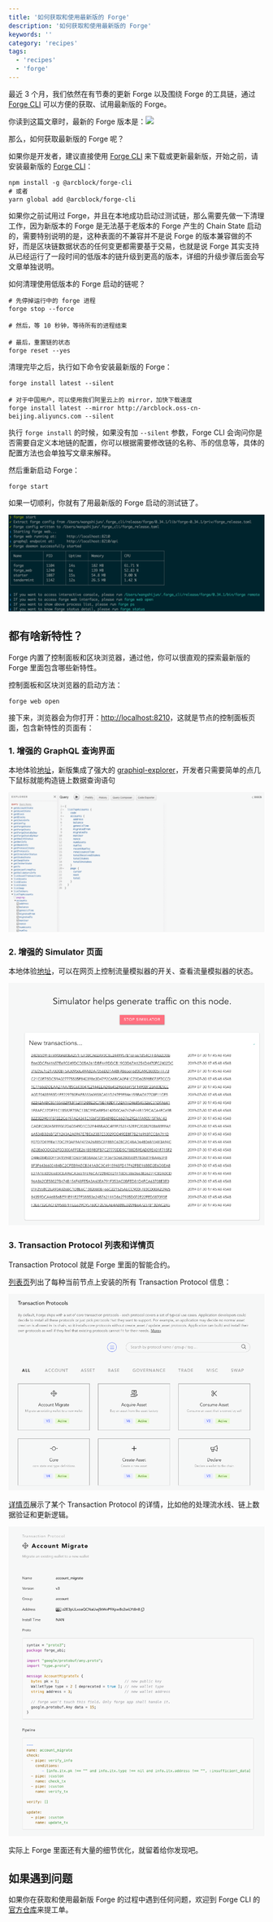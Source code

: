 ```yaml
---
title: '如何获取和使用最新版的 Forge'
description: '如何获取和使用最新版的 Forge'
keywords: ''
category: 'recipes'
tags:
  - 'recipes'
  - 'forge'
---
```


最近 3 个月，我们依然在有节奏的更新 Forge 以及围绕 Forge 的工具链，通过 [Forge CLI](https://github.com/ArcBlock/forge-cli) 可以方便的获取、试用最新版的 Forge。

你读到这篇文章时，最新的 Forge 版本是：![](https://img.shields.io/badge/dynamic/json.svg?color=red&label=forge-release&query=%24.latest&url=http%3A%2F%2Freleases.arcblock.io%2Fforge%2Flatest.json)

那么，如何获取最新版的 Forge 呢？

如果你是开发者，建议直接使用 [Forge CLI](https://github.com/ArcBlock/forge-cli) 来下载或更新最新版，开始之前，请安装最新版的 [Forge CLI](https://github.com/ArcBlock/forge-cli)：

```shell
npm install -g @arcblock/forge-cli
# 或者
yarn global add @arcblock/forge-cli
```

如果你之前试用过 Forge，并且在本地成功启动过测试链，那么需要先做一下清理工作，因为新版本的 Forge 是无法基于老版本的 Forge 产生的 Chain State 启动的，需要特别说明的是，这种表面的不兼容并不是说 Forge 的版本兼容做的不好，而是区块链数据状态的任何变更都需要基于交易，也就是说 Forge 其实支持从已经运行了一段时间的低版本的链升级到更高的版本，详细的升级步骤后面会写文章单独说明。

如何清理使用低版本的 Forge 启动的链呢？

```shell
# 先停掉运行中的 forge 进程
forge stop --force

# 然后，等 10 秒钟，等待所有的进程结束

# 最后，重置链的状态
forge reset --yes
```

清理完毕之后，执行如下命令安装最新版的 Forge：

```shell
forge install latest --silent

# 对于中国用户，可以使用我们阿里云上的 mirror，加快下载速度
forge install latest --mirror http://arcblock.oss-cn-beijing.aliyuncs.com --silent
```

执行 `forge install` 的时候，如果没有加 `--silent` 参数，Forge CLI 会询问你是否需要自定义本地链的配置，你可以根据需要修改链的名称、币的信息等，具体的配置方法也会单独写文章来解释。

然后重新启动 Forge：

```shell
forge start
```

如果一切顺利，你就有了用最新版的 Forge 启动的测试链了。

![](./images/forge-start.png)

## 都有啥新特性？

Forge 内置了控制面板和区块浏览器，通过他，你可以很直观的探索最新版的 Forge 里面包含哪些新特性。

控制面板和区块浏览器的启动方法：

```shell
forge web open
```

接下来，浏览器会为你打开：[http://localhost:8210](http://localhost:8210)，这就是节点的控制面板页面，包含新特性的页面有：

### 1. 增强的 GraphQL 查询界面

本地体验[地址](http://localhost:8210/developer/query)，新版集成了强大的 [graphiql-explorer](https://github.com/OneGraph/graphiql-explorer)，开发者只需要简单的点几下鼠标就能构造链上数据查询语句

![](./images/graphql.gif)

### 2. 增强的 Simulator 页面

本地体验[地址](http://localhost:8210/developer/simulator)，可以在网页上控制流量模拟器的开关、查看流量模拟器的状态。

![](./images/simulator.png)

### 3. Transaction Protocol 列表和详情页

Transaction Protocol 就是 Forge 里面的智能合约。

[列表页](http://localhost:8210/node/protocols)列出了每种当前节点上安装的所有 Transaction Protocol 信息：

![](./images/protocol-list.png)

[详情页](http://localhost:8210/node/protocols/z2E3p4C69sWmsJUBL4ecp9KodeJfZqkfqmKh2)展示了某个 Transaction Protocol 的详情，比如他的处理流水线、链上数据验证和更新逻辑。

![](./images/protocol-detail.png)

实际上 Forge 里面还有大量的细节优化，就留着给你发现吧。

## 如果遇到问题

如果你在获取和使用最新版 Forge 的过程中遇到任何问题，欢迎到 Forge CLI 的[官方仓库](https://github.com/ArcbBlock/forge-cli)来提工单。
